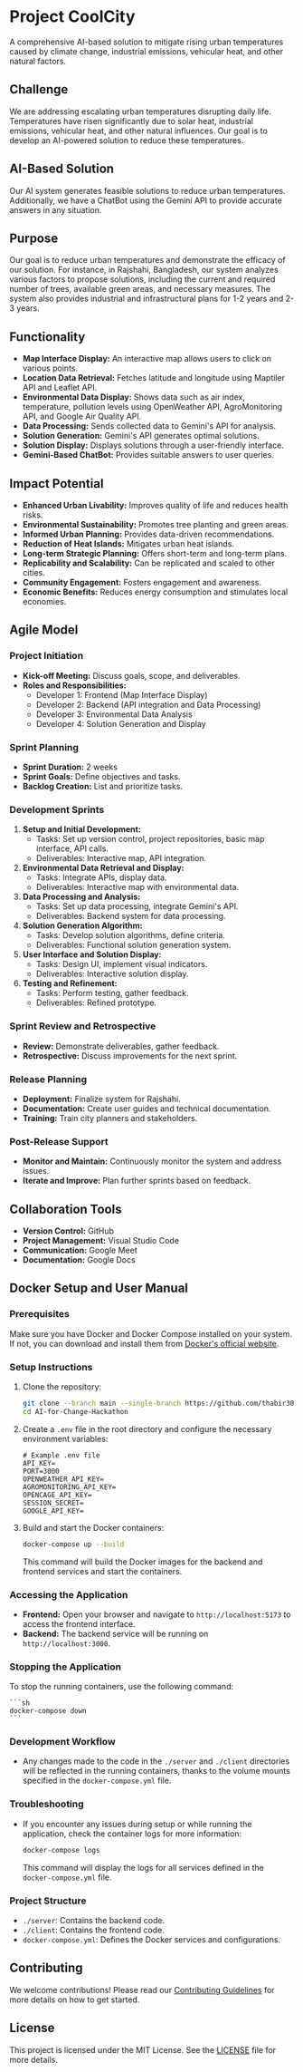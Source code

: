 # Project CoolCity

A comprehensive AI-based solution to mitigate rising urban temperatures caused by climate change, industrial emissions, vehicular heat, and other natural factors.

## Challenge

We are addressing escalating urban temperatures disrupting daily life. Temperatures have risen significantly due to solar heat, industrial emissions, vehicular heat, and other natural influences. Our goal is to develop an AI-powered solution to reduce these temperatures.

## AI-Based Solution

Our AI system generates feasible solutions to reduce urban temperatures. Additionally, we have a ChatBot using the Gemini API to provide accurate answers in any situation.

## Purpose

Our goal is to reduce urban temperatures and demonstrate the efficacy of our solution. For instance, in Rajshahi, Bangladesh, our system analyzes various factors to propose solutions, including the current and required number of trees, available green areas, and necessary measures. The system also provides industrial and infrastructural plans for 1-2 years and 2-3 years.

## Functionality

- **Map Interface Display:** An interactive map allows users to click on various points.
- **Location Data Retrieval:** Fetches latitude and longitude using Maptiler API and Leaflet API.
- **Environmental Data Display:** Shows data such as air index, temperature, pollution levels using OpenWeather API, AgroMonitoring API, and Google Air Quality API.
- **Data Processing:** Sends collected data to Gemini's API for analysis.
- **Solution Generation:** Gemini's API generates optimal solutions.
- **Solution Display:** Displays solutions through a user-friendly interface.
- **Gemini-Based ChatBot:** Provides suitable answers to user queries.

## Impact Potential

- **Enhanced Urban Livability:** Improves quality of life and reduces health risks.
- **Environmental Sustainability:** Promotes tree planting and green areas.
- **Informed Urban Planning:** Provides data-driven recommendations.
- **Reduction of Heat Islands:** Mitigates urban heat islands.
- **Long-term Strategic Planning:** Offers short-term and long-term plans.
- **Replicability and Scalability:** Can be replicated and scaled to other cities.
- **Community Engagement:** Fosters engagement and awareness.
- **Economic Benefits:** Reduces energy consumption and stimulates local economies.

## Agile Model

### Project Initiation

- **Kick-off Meeting:** Discuss goals, scope, and deliverables.
- **Roles and Responsibilities:**
  - Developer 1: Frontend (Map Interface Display)
  - Developer 2: Backend (API integration and Data Processing)
  - Developer 3: Environmental Data Analysis
  - Developer 4: Solution Generation and Display

### Sprint Planning

- **Sprint Duration:** 2 weeks
- **Sprint Goals:** Define objectives and tasks.
- **Backlog Creation:** List and prioritize tasks.

### Development Sprints

1. **Setup and Initial Development:**
   - Tasks: Set up version control, project repositories, basic map interface, API calls.
   - Deliverables: Interactive map, API integration.
2. **Environmental Data Retrieval and Display:**
   - Tasks: Integrate APIs, display data.
   - Deliverables: Interactive map with environmental data.
3. **Data Processing and Analysis:**
   - Tasks: Set up data processing, integrate Gemini's API.
   - Deliverables: Backend system for data processing.
4. **Solution Generation Algorithm:**
   - Tasks: Develop solution algorithms, define criteria.
   - Deliverables: Functional solution generation system.
5. **User Interface and Solution Display:**
   - Tasks: Design UI, implement visual indicators.
   - Deliverables: Interactive solution display.
6. **Testing and Refinement:**
   - Tasks: Perform testing, gather feedback.
   - Deliverables: Refined prototype.

### Sprint Review and Retrospective

- **Review:** Demonstrate deliverables, gather feedback.
- **Retrospective:** Discuss improvements for the next sprint.

### Release Planning

- **Deployment:** Finalize system for Rajshahi.
- **Documentation:** Create user guides and technical documentation.
- **Training:** Train city planners and stakeholders.

### Post-Release Support

- **Monitor and Maintain:** Continuously monitor the system and address issues.
- **Iterate and Improve:** Plan further sprints based on feedback.

## Collaboration Tools

- **Version Control:** GitHub
- **Project Management:** Visual Studio Code
- **Communication:** Google Meet
- **Documentation:** Google Docs

## Docker Setup and User Manual

### Prerequisites

Make sure you have Docker and Docker Compose installed on your system. If not, you can download and install them from [Docker's official website](https://www.docker.com/products/docker-desktop).

### Setup Instructions

1. Clone the repository:

    ```sh
    git clone --branch main --single-branch https://github.com/thabir303/AI-for-Change-Hackathon.git
    cd AI-for-Change-Hackathon
    ```

2. Create a `.env` file in the root directory and configure the necessary environment variables:

    ```env
    # Example .env file
    API_KEY=
    PORT=3000
    OPENWEATHER_API_KEY=
    AGROMONITORING_API_KEY=
    OPENCAGE_API_KEY=
    SESSION_SECRET=
    GOOGLE_API_KEY=
    ```

3. Build and start the Docker containers:

    ```sh
    docker-compose up --build
    ```

    This command will build the Docker images for the backend and frontend services and start the containers.

### Accessing the Application

- **Frontend:** Open your browser and navigate to `http://localhost:5173` to access the frontend interface.
- **Backend:** The backend service will be running on `http://localhost:3000`.

### Stopping the Application

To stop the running containers, use the following command:

    ```sh
    docker-compose down
    ```

### Development Workflow

- Any changes made to the code in the `./server` and `./client` directories will be reflected in the running containers, thanks to the volume mounts specified in the `docker-compose.yml` file.

### Troubleshooting

- If you encounter any issues during setup or while running the application, check the container logs for more information:

    ```sh
    docker-compose logs
    ```

    This command will display the logs for all services defined in the `docker-compose.yml` file.

### Project Structure

- `./server`: Contains the backend code.
- `./client`: Contains the frontend code.
- `docker-compose.yml`: Defines the Docker services and configurations.

## Contributing

We welcome contributions! Please read our [Contributing Guidelines](CONTRIBUTING.md) for more details on how to get started.

## License

This project is licensed under the MIT License. See the [LICENSE](LICENSE) file for more details.
